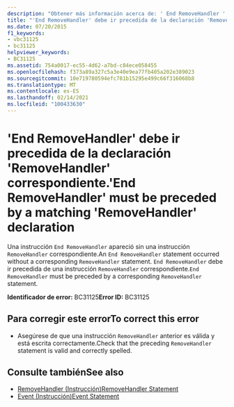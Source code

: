 ```yaml
---
description: "Obtener más información acerca de: ' End RemoveHandler ' debe ir precedida de la declaración ' RemoveHandler ' correspondiente"
title: "'End RemoveHandler' debe ir precedida de la declaración 'RemoveHandler' correspondiente."
ms.date: 07/20/2015
f1_keywords:
- vbc31125
- bc31125
helpviewer_keywords:
- BC31125
ms.assetid: 754a0017-ec55-4d62-a7bd-c84ece058455
ms.openlocfilehash: f373a89a327c5a3e40e9ea77fb405a202e389023
ms.sourcegitcommit: 10e719780594efc781b15295e499c66f316068b8
ms.translationtype: MT
ms.contentlocale: es-ES
ms.lasthandoff: 02/14/2021
ms.locfileid: "100433630"
---
```

# <a name="end-removehandler-must-be-preceded-by-a-matching-removehandler-declaration"></a><span data-ttu-id="bf12c-103">'End RemoveHandler' debe ir precedida de la declaración 'RemoveHandler' correspondiente.</span><span class="sxs-lookup"><span data-stu-id="bf12c-103">'End RemoveHandler' must be preceded by a matching 'RemoveHandler' declaration</span></span>

<span data-ttu-id="bf12c-104">Una instrucción `End RemoveHandler` apareció sin una instrucción `RemoveHandler` correspondiente.</span><span class="sxs-lookup"><span data-stu-id="bf12c-104">An `End RemoveHandler` statement occurred without a corresponding `RemoveHandler` statement.</span></span> <span data-ttu-id="bf12c-105">`End RemoveHandler` debe ir precedida de una instrucción `RemoveHandler` correspondiente.</span><span class="sxs-lookup"><span data-stu-id="bf12c-105">`End RemoveHandler` must be preceded by a corresponding `RemoveHandler` statement.</span></span>  
  
 <span data-ttu-id="bf12c-106">**Identificador de error:** BC31125</span><span class="sxs-lookup"><span data-stu-id="bf12c-106">**Error ID:** BC31125</span></span>  
  
## <a name="to-correct-this-error"></a><span data-ttu-id="bf12c-107">Para corregir este error</span><span class="sxs-lookup"><span data-stu-id="bf12c-107">To correct this error</span></span>  
  
- <span data-ttu-id="bf12c-108">Asegúrese de que una instrucción `RemoveHandler` anterior es válida y está escrita correctamente.</span><span class="sxs-lookup"><span data-stu-id="bf12c-108">Check that the preceding `RemoveHandler` statement is valid and correctly spelled.</span></span>  
  
## <a name="see-also"></a><span data-ttu-id="bf12c-109">Consulte también</span><span class="sxs-lookup"><span data-stu-id="bf12c-109">See also</span></span>

- [<span data-ttu-id="bf12c-110">RemoveHandler (Instrucción)</span><span class="sxs-lookup"><span data-stu-id="bf12c-110">RemoveHandler Statement</span></span>](../language-reference/statements/removehandler-statement.md)
- [<span data-ttu-id="bf12c-111">Event (Instrucción)</span><span class="sxs-lookup"><span data-stu-id="bf12c-111">Event Statement</span></span>](../language-reference/statements/event-statement.md)

